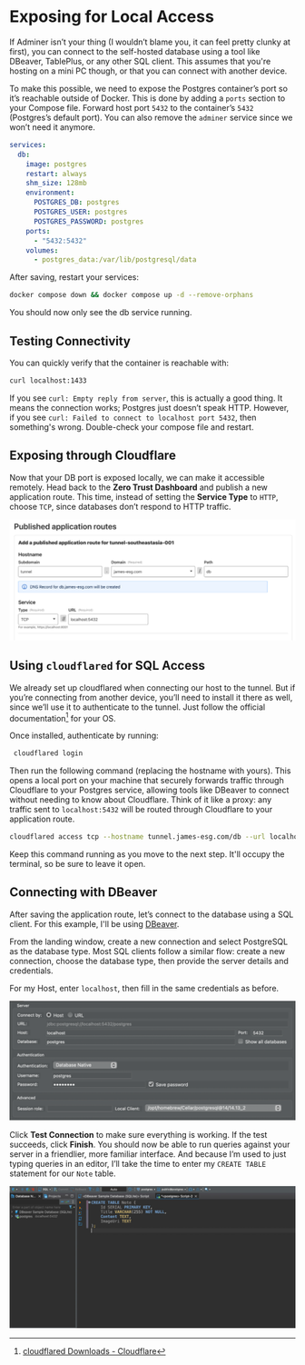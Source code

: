 # Exposing for Local Access
If Adminer isn’t your thing (I wouldn’t blame you, it can feel pretty clunky at first), you can connect to the self-hosted database using a tool like DBeaver, TablePlus, or any other SQL client. This assumes that you're hosting on a mini PC though, or that you can connect with another device.

To make this possible, we need to expose the Postgres container’s port so it’s reachable outside of Docker. This is done by adding a `ports` section to your Compose file. Forward host port `5432` to the container’s `5432` (Postgres’s default port). You can also remove the `adminer` service since we won’t need it anymore.

```yml
services:
  db:
    image: postgres
    restart: always
    shm_size: 128mb
    environment:
      POSTGRES_DB: postgres
      POSTGRES_USER: postgres
      POSTGRES_PASSWORD: postgres
    ports:
      - "5432:5432"
    volumes:
      - postgres_data:/var/lib/postgresql/data
```

After saving, restart your services:
```sh
docker compose down && docker compose up -d --remove-orphans
```
You should now only see the db service running.

## Testing Connectivity
You can quickly verify that the container is reachable with:
```sh
curl localhost:1433
```

If you see  `curl: Empty reply from server`, this is actually a good thing. It means the connection works; Postgres just doesn’t speak HTTP. However, if you see `curl: Failed to connect to localhost port 5432`, then something's wrong. Double-check your compose file and restart.

## Exposing through Cloudflare
Now that your DB port is exposed locally, we can make it accessible remotely. Head back to the **Zero Trust Dashboard** and publish a new application route. This time, instead of setting the **Service Type** to `HTTP`, choose `TCP`, since databases don’t respond to HTTP traffic.

![Figure 1](../images/connecting-locally-1.jpg)

## Using `cloudflared` for SQL Access
We already set up cloudflared when connecting our host to the tunnel. But if you’re connecting from another device, you’ll need to install it there as well, since we’ll use it to authenticate to the tunnel. Just follow the official documentation[^1] for your OS.

Once installed, authenticate by running:
```sh
 cloudflared login
```

Then run the following command (replacing the hostname with yours). This opens a local port on your machine that securely forwards traffic through Cloudflare to your Postgres service, allowing tools like DBeaver to connect without needing to know about Cloudflare. Think of it like a proxy: any traffic sent to `localhost:5432` will be routed through Cloudflare to your application route.

```sh
cloudflared access tcp --hostname tunnel.james-esg.com/db --url localhost:5432
```

Keep this command running as you move to the next step. It'll occupy the terminal, so be sure to leave it open.

## Connecting with DBeaver
After saving the application route, let’s connect to the database using a SQL client. For this example, I'll be using [DBeaver](https://dbeaver.io/).

From the landing window, create a new connection and select PostgreSQL as the database type. Most SQL clients follow a similar flow: create a new connection, choose the database type, then provide the server details and credentials.

For my Host, enter `localhost`, then fill in the same credentials as before. 

![Figure 2](../images/connecting-locally-2.png)

Click **Test Connection** to make sure everything is working. If the test succeeds, click **Finish**. You should now be able to run queries against your server in a friendlier, more familiar interface. And because I’m used to just typing queries in an editor, I’ll take the time to enter my `CREATE TABLE` statement for our `Note` table.

![Figure 3](../images/connecting-locally-3.jpg)

[^1]: [cloudflared Downloads - Cloudflare](https://developers.cloudflare.com/cloudflare-one/connections/connect-networks/downloads/)
